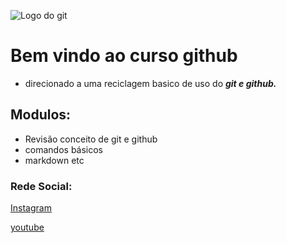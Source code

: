 ![Logo do git](https://sujeitoprogramador.com/wp-content/uploads/2021/04/gitimage.png)

# Bem vindo ao curso github

* direcionado a uma reciclagem basico de uso do **_git e github._**


## Modulos:

* Revisão conceito de git e github
* comandos básicos 
* markdown etc

### Rede Social:

[Instagram](https://instagram.com/sujeitoprogramador)

[youtube](https://youtube.com/c/sujeitoprogramador)